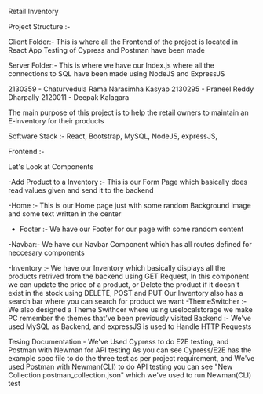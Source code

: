 Retail Inventory

Project Structure :-

Client Folder:- 
This is where all the Frontend of the project is located in React App
Testing of Cypress and Postman have been made

Server Folder:-
This is where we have our Index.js where all the connections to SQL have been made using NodeJS and ExpressJS 


2130359 - Chaturvedula Rama Narasimha Kasyap
2130295 - Praneel Reddy Dharpally
2120011 - Deepak Kalagara

The main purpose of this project is to help the retail owners to maintain an E-inventory for their products

Software Stack :- React, Bootstrap, MySQL, NodeJS, expressJS, 

Frontend :- 

Let's Look at Components

-Add Product to a Inventory :- 
  This is our Form Page which basically does read values given and send it to the backend

-Home :- 
    This is our Home page just with some random Background image and some text written in the center

- Footer :- 
    We have our Footer for our page with some random content

-Navbar:-
    We have our Navbar Component which has all routes defined for neccesary components

-Inventory :- 
    We have our Inventory which basically displays all the products retrived from the backend using GET Request,
    In this component we can update the price of a product, or Delete the product if it doesn't exist in the stock using DELETE, POST and PUT
    Our Inventory also has a search bar where you can search for product we want
-ThemeSwitcher :-
    We also designed a Theme Swithcer where using uselocalstorage we make PC remember the themes that've been previously visited
 Backend :- 
 We've used MySQL as Backend, and expressJS is used to Handle HTTP Requests 



 Tesing Documentation:-
 We've Used Cypress to do E2E testing, and Postman with Newman for API testing 
 As you can see Cypress/E2E has the example spec file to do the three test as per project requirement,
 and We've used Postman with Newman(CLI) to do API testing you can see "New Collection postman_collection.json"
 which we've used to run Newman(CLI) test



